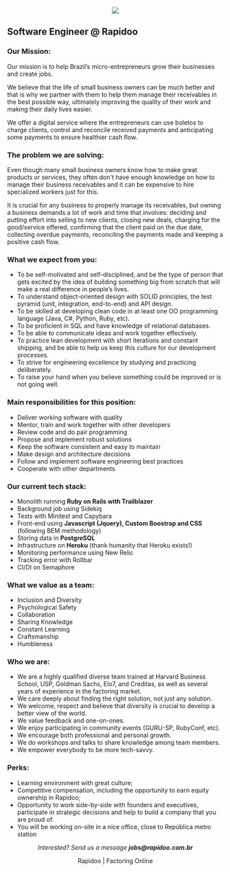 <p align="center">
<img src="https://s3.amazonaws.com/rapidoobr/assets/images/logo_normal_100.png">
</p>

## Software Engineer @ Rapidoo

### Our Mission:
Our mission is to help Brazil’s micro-entrepreneurs grow their businesses and create jobs. 

We believe that the life of small business owners can be much better and that is why we partner with them to help them manage their receivables in the best possible way, ultimately improving the quality of their work and making their daily lives easier. 

We offer a digital service where the entrepreneurs can use boletos to charge clients, control and reconcile received payments and anticipating some payments to ensure healthier cash flow.

### The problem we are solving:
Even though many small business owners know how to make great products or services, they often don't have enough knowledge on how to manage their business receivables and it can be expensive to hire specialized workers just for this. 

It is crucial for any business to properly manage its receivables, but owning a business demands a lot of work and time that involves: deciding and putting effort into selling to new clients, closing new deals, charging for the good/service offered, confirming that the client paid on the due date, collecting overdue payments, reconciling the payments made and keeping a positive cash flow.

### What we expect from you:
- To be self-motivated and self-disciplined, and be the type of person that gets excited by the idea of building something big from scratch that will make a real difference in people’s lives.
- To understand object-oriented design with SOLID principles, the test pyramid (unit, integration, end-to-end) and API design. 
- To be skilled at developing clean code in at least one OO programming language (Java, C#, Python, Ruby, etc).
- To be proficient in SQL and have knowledge of relational databases.
- To be able to communicate ideas and work together effectively.
- To practice lean development with short iterations and constant shipping, and be able to help us keep this culture for our development processes.
- To strive for engineering excellence by studying and practicing deliberately.
- To raise your hand when you believe something could be improved or is not going well.

### Main responsibilities for this position:	
- Deliver working software with quality
- Mentor, train and work together with other developers
- Review code and do pair programming
- Propose and implement robust solutions
- Keep the software consistent and easy to maintain
- Make design and architecture decisions
- Follow and implement software engineering best practices
- Cooperate with other departments

### Our current tech stack:
- Monolith running **Ruby on Rails with Trailblazer**
- Background job using Sidekiq
- Tests with Minitest and Capybara
- Front-end using **Javascript (Jquery), Custom Boostrap and CSS** (following BEM methodology)
- Storing data in **PostgreSQL**
- Infrastructure on **Heroku** (thank humanity that Heroku exists!)
- Monitoring performance using New Relic
- Tracking error with Rollbar
- CI/DI on Semaphore

### What we value as a team:
- Inclusion and Diversity
- Psychological Safety 
- Collaboration
- Sharing Knowledge
- Constant Learning
- Craftsmanship
- Humbleness

### Who we are:
- We are a highly qualified diverse team trained at Harvard Business School, USP, Goldman Sachs, Elo7, and Creditas, as well as several years of experience in the factoring market.
- We care deeply about finding the right solution, not just any solution.
- We welcome, respect and believe that diversity is crucial to develop a better view of the world.
- We value feedback and one-on-ones.
- We enjoy participating in community events (GURU-SP, RubyConf, etc).
- We encourage both professional and personal growth.
- We do workshops and talks to share knowledge among team members.
- We empower everybody to be more tech-savvy.

### Perks:
- Learning environment with great culture;
- Competitive compensation, including the opportunity to earn equity ownership in Rapidoo;
- Opportunity to work side-by-side with founders and executives, participate in strategic decisions and help to build a company that you are proud of.
- You will be working on-site in a nice office, close to República metro station

<p align="center">
<i>Interested? Send us a message <b>jobs@rapidoo.com.br</b></i>
</p>

<p align="center">
Rapidoo | Factoring Online
</p>
